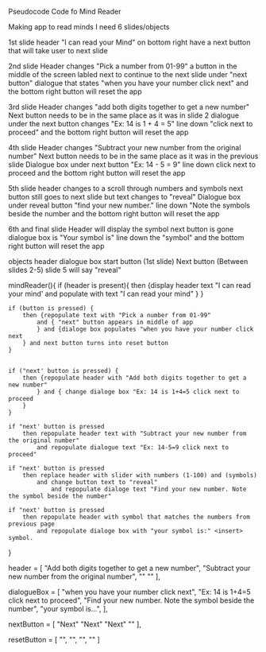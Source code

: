 Pseudocode Code fo Mind Reader

Making app to read minds
I need 6 slides/objects

1st slide 
header "I can read your Mind"
on bottom right have a next button that will take user to next slide

2nd slide
Header changes "Pick a number from 01-99"
a button in the middle of the screen labled next to continue to the next slide
under "next button" dialogue that states "when you have your number click next"
and the bottom right button will reset the app

3rd slide
Header changes "add both digits together to get a new number"
Next button needs to be in the same place as it was in slide 2
dialogue under the next button changes "Ex: 14 is 1 + 4 = 5" line down "click next to proceed"
and the bottom right button will reset the app

4th slide
Header changes "Subtract your new number from the original number"
Next button needs to be in the same place as it was in the previous slide
Dialogue box under next button "Ex: 14 - 5 = 9" line down click next to proceed
and the bottom right button will reset the app

5th slide
header changes to a scroll through numbers and symbols
next button still goes to next slide but text changes to "reveal"
Dialogue box under reveal button "find your new number." line down "Note the symbols beside the number
and the bottom right button will reset the app

6th and final slide
Header will display the symbol
next button is gone
dialogue box is "Your symbol is" line down the "symbol"
and the bottom right button will reset the app

objects 
header
dialogue box
start button (1st slide)
Next button (Between slides 2-5) slide 5 will say "reveal"


mindReader(){
    if (header is present){
        then {display header text "I can read your mind'
            and populate with text "I can read your mind"
        }
    } 

    if (button is pressed) {
        then {repopulate text with "Pick a number from 01-99"
            and { "next" button appears in middle of app
            } and {dialoge box populates "when you have your number click next
        } and next button turns into reset button
    }


    if ("next' button is pressed) {
        then {repopulate header with "Add both digits together to get a new number"
            } and { change dialoge box "Ex: 14 is 1+4=5 click next to proceed
        }    
    }

    if "next' button is pressed
        then repopulate header text with "Subtract your new number from the original number"
            and repopulate dialogue text "Ex: 14-5=9 click next to proceed"

    if "next' button is pressed
        then replace header with slider with numbers (1-100) and (symbols)
            and change button text to "reveal"
                and repopulate dialoge text "Find your new number. Note the symbol beside the number"

    if "next' button is pressed 
        then repopulate header with symbol that matches the numbers from previous page
            and repopulate dialoge box with "your symbol is:" <insert> symbol.


}

header = [
    "Add both digits together to get a new number",
    "Subtract your new number from the original number",
    ""
    ""
],

dialogueBox = [
    "when you have your number click next",
    "Ex: 14 is 1+4=5 click next to proceed",
    "Find your new number. Note the symbol beside the number",
    "your symbol is...",
],

nextButton = [
    "Next"
    "Next"
    "Next"
    ""
],

resetButton = [
        "",
        "",
        "",
        ""
]